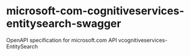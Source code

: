 # microsoft-com-cognitiveservices-entitysearch-swagger
OpenAPI specification for microsoft.com API vcognitiveservices-EntitySearch
